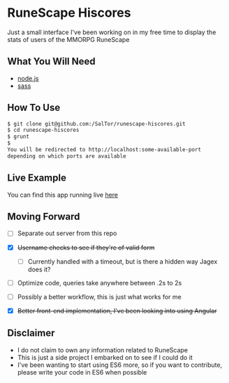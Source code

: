 # RuneScape Hiscores
Just a small interface I've been working on in my free time to display the stats of users of the MMORPG RuneScape

## What You Will Need
- [node.js](https://nodejs.org/en/)
- [sass](http://sass-lang.com/install)


## How To Use
```bash
$ git clone git@github.com:/SalTor/runescape-hiscores.git
$ cd runescape-hiscores
$ grunt
$
You will be redirected to http://localhost:some-available-port
depending on which ports are available
```


## Live Example
You can find this app running live [here](project.saltor.nyc/RuneScape%20HiScores)


## Moving Forward
- [ ] Separate out server from this repo
- [X] ~~Username checks to see if they're of valid form~~
    - [ ] Currently handled with a timeout, but is there a hidden way Jagex does it?
- [ ] Optimize code, queries take anywhere between .2s to 2s
- [ ] Possibly a better workflow, this is just what works for me
- [X] ~~Better front-end implementation, I've been looking into using Angular~~


## Disclaimer
- I do not claim to own any information related to RuneScape
- This is just a side project I embarked on to see if I could do it
- I've been wanting to start using ES6 more, so if you want to contribute, please write your code in ES6 when possible
